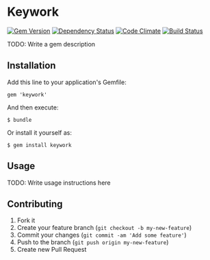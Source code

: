 # Keywork
[![Gem Version](https://badge.fury.io/rb/keywork.png)](http://badge.fury.io/)
[![Dependency Status](https://gemnasium.com/nickm4062/keywork.png)](https://gemnasium.com/nickm4062/keywork)
[![Code Climate](https://codeclimate.com/github/nickm4062/keywork.png)](https://codeclimate.com/github/nickm4062/keywork)
[![Build Status](https://travis-ci.org/nickm4062/keywork.png?branch=master)](https://travis-ci.org/nickm4062/keywork)

TODO: Write a gem description

## Installation

Add this line to your application's Gemfile:

    gem 'keywork'

And then execute:

    $ bundle

Or install it yourself as:

    $ gem install keywork

## Usage

TODO: Write usage instructions here

## Contributing

1. Fork it
2. Create your feature branch (`git checkout -b my-new-feature`)
3. Commit your changes (`git commit -am 'Add some feature'`)
4. Push to the branch (`git push origin my-new-feature`)
5. Create new Pull Request
